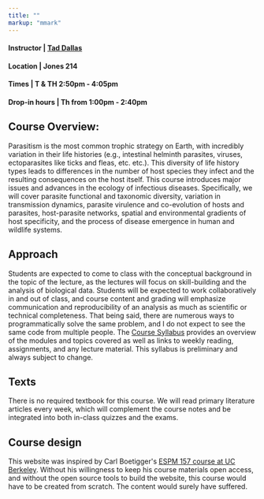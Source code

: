 ```yaml
---
title: ""
markup: "mmark"
---
```


  


 
#### Instructor | [Tad Dallas](https://taddallas.github.io)  
#### Location   |   Jones 214  
#### Times      |  T & TH 2:50pm - 4:05pm     
#### Drop-in hours |  Th from 1:00pm - 2:40pm  



## Course Overview:


Parasitism is the most common trophic strategy on Earth, with incredibly variation in their life histories (e.g., intestinal helminth parasites, viruses, ectoparasites like ticks and fleas, etc. etc.). This diversity of life history types leads to differences in the number of host species they infect and the resulting consequences on the host itself. This course introduces major issues and advances in the ecology of infectious diseases. Specifically, we will cover parasite functional and taxonomic diversity, variation in transmission dynamics, parasite virulence and co-evolution of hosts and parasites, host-parasite networks, spatial and environmental gradients of host specificity, and the process of disease emergence in human and wildlife systems. 




## Approach

Students are expected to come to class with the conceptual background in the topic of the lecture, as the lectures will focus on skill-building and the analysis of biological data. Students will be expected to work collaboratively in and out of class, and course content and grading will emphasize communication and reproducibility of an analysis as much as scientific or technical completeness. That being said, there are numerous ways to programmatically solve the same problem, and I do not expect to see the same code from multiple people. The [Course Syllabus](/syllabus/) provides an overview of the modules and topics covered as well as links to weekly reading, assignments, and any lecture material. This syllabus is preliminary and always subject to change.





## Texts

There is no required textbook for this course. We will read primary literature articles every week, which will complement the course notes and be integrated into both in-class quizzes and the exams. 





## Course design

This website was inspired by Carl Boetigger's [ESPM 157 course at UC Berkeley](https://espm-157.carlboettiger.info/). Without his willingness to keep his course materials open access, and without the open source tools to build the website, this course would have to be created from scratch. The content would surely have suffered. 

